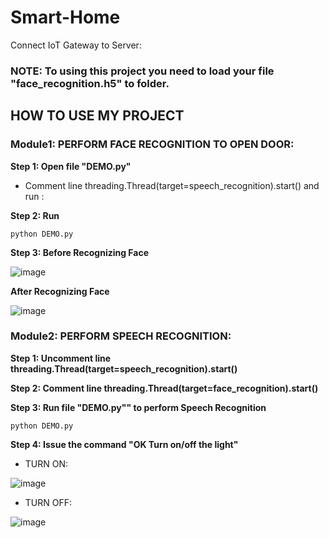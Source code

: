 # Smart-Home
Connect IoT Gateway to Server:
### NOTE: To using this project you need to load your file "face_recognition.h5" to folder.

## HOW TO USE MY PROJECT

### Module1: PERFORM FACE RECOGNITION TO OPEN DOOR:

**Step 1: Open file "DEMO.py"**

- Comment line threading.Thread(target=speech_recognition).start() and run :

**Step 2: Run**
```
python DEMO.py
```

**Step 3: Before Recognizing Face**

![image](https://github.com/Shan-Lee2k/Smart-Home/assets/120365693/b572372c-1d62-4f8d-82f8-e20e4517c084)

**After Recognizing Face**

![image](https://github.com/Shan-Lee2k/Smart-Home/assets/120365693/df92f236-19dd-48f5-870c-f403c5b74538)



### Module2: PERFORM SPEECH RECOGNITION:

**Step 1: Uncomment line threading.Thread(target=speech_recognition).start()**

**Step 2: Comment line threading.Thread(target=face_recognition).start()**

**Step 3: Run file "DEMO.py"" to perform Speech Recognition**
```
python DEMO.py
```
**Step 4: Issue the command "OK Turn on/off the light"**

- TURN ON:


![image](https://github.com/Shan-Lee2k/Smart-Home/assets/120365693/93537d86-89b5-43be-88e3-288c22686bc7)


- TURN OFF:


![image](https://github.com/Shan-Lee2k/Smart-Home/assets/120365693/ed9fa370-088a-43a4-8d32-f05f5011e286)




